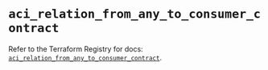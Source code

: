 # `aci_relation_from_any_to_consumer_contract`

Refer to the Terraform Registry for docs: [`aci_relation_from_any_to_consumer_contract`](https://registry.terraform.io/providers/ciscodevnet/aci/2.17.0/docs/resources/relation_from_any_to_consumer_contract).

